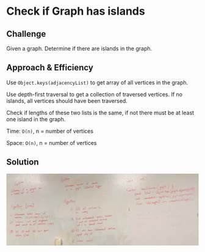 # Check if Graph has islands

## Challenge

Given a graph. Determine if there are islands in the graph.

## Approach & Efficiency

Use `Object.keys(adjacencyList)` to get array of all vertices in the graph.

Use depth-first traversal to get a collection of traversed vertices. If no islands, all vertices should have been traversed.

Check if lengths of these two lists is the same, if not there must be at least one island in the graph.

Time: `O(n)`, n = number of vertices

Space: `O(n)`, n = number of vertices

## Solution

![Whiteboard](assets/whiteboard.jpeg)
